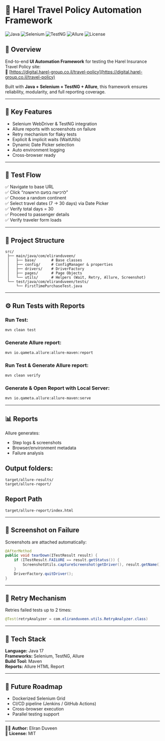 # 🧭 Harel Travel Policy Automation Framework

![Java](https://img.shields.io/badge/Java-17-blue?logo=openjdk)
![Selenium](https://img.shields.io/badge/Selenium-4.20-brightgreen?logo=selenium)
![TestNG](https://img.shields.io/badge/TestNG-7.10.2-orange)
![Allure](https://img.shields.io/badge/Allure-Report-purple?logo=allure)
![License](https://img.shields.io/badge/License-MIT-lightgrey)

## 📘 Overview
End-to-end **UI Automation Framework** for testing the Harel Insurance Travel Policy site:  
🔗 [https://digital.harel-group.co.il/travel-policy](https://digital.harel-group.co.il/travel-policy)

Built with **Java + Selenium + TestNG + Allure**, this framework ensures reliability, modularity, and full reporting coverage.

---

## 🚀 Key Features
- Selenium WebDriver & TestNG integration  
- Allure reports with screenshots on failure  
- Retry mechanism for flaky tests  
- Explicit & implicit waits (WaitUtils)  
- Dynamic Date Picker selection  
- Auto environment logging  
- Cross-browser ready  

---

## 🧠 Test Flow
✅ Navigate to base URL  
✅ Click “לרכישה בפעם הראשונה”  
✅ Choose a random continent  
✅ Select travel dates (7 → 30 days) via Date Picker  
✅ Verify total days = 30  
✅ Proceed to passenger details  
✅ Verify traveler form loads  

---

## 🧩 Project Structure
```
src/
 ├── main/java/com/eliranduveen/
 │   ├── base/       # Base classes
 │   ├── config/     # ConfigManager & properties
 │   ├── drivers/    # DriverFactory
 │   ├── pages/      # Page Objects
 │   └── utils/      # Helpers (Wait, Retry, Allure, Screenshot)
 └── test/java/com/eliranduveen/tests/
     └── FirstTimePurchaseTest.java
```

---

## ⚙️ Run Tests with Reports
### Run Test:
```bash
mvn clean test
```
### Generate Allure report:
```bash
mvn io.qameta.allure:allure-maven:report
```
### Run Test & Generate Allure report:
```bash
mvn clean verify
```
### Generate & Open Report with Local Server:
```bash
mvn io.qameta.allure:allure-maven:serve
```



---


## 📊 Reports
Allure generates:
- Step logs & screenshots  
- Browser/environment metadata  
- Failure analysis  

## Output folders:
```
target/allure-results/
target/allure-report/
```
## Report Path
```
target/allure-report/index.html
```
---

## 📸 Screenshot on Failure
Screenshots are attached automatically:
```java
@AfterMethod
public void tearDown(ITestResult result) {
    if (ITestResult.FAILURE == result.getStatus()) {
        ScreenshotUtils.captureScreenshot(getDriver(), result.getName());
    }
    DriverFactory.quitDriver();
}
```

---

## 🔄 Retry Mechanism
Retries failed tests up to 2 times:
```java
@Test(retryAnalyzer = com.eliranduveen.utils.RetryAnalyzer.class)
```

---

## 🧱 Tech Stack
**Language:** Java 17  
**Frameworks:** Selenium, TestNG, Allure  
**Build Tool:** Maven  
**Reports:** Allure HTML Report  

---

## 🧹 Future Roadmap
- Dockerized Selenium Grid  
- CI/CD pipeline (Jenkins / GitHub Actions)  
- Cross-browser execution  
- Parallel testing support  

---

🧑‍💻 **Author:** Eliran Duveen  
📂 **License:** MIT  
